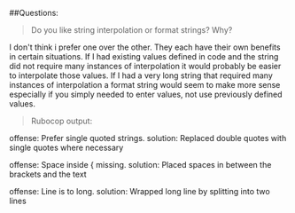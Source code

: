 ##Questions:

> Do you like string interpolation or format strings? Why?

I don't think i prefer one over the other.  They each have their own 
benefits in certain situations.  If I had existing values defined in 
code and the string did not require many instances of interpolation
it would probably be easier to interpolate those values.
If I had a very long string that required many instances of interpolation
a format string would seem to make more sense especially if you simply needed 
to enter values, not use previously defined values.



> Rubocop output:

offense: Prefer single quoted strings.
solution: Replaced double quotes with single quotes where necessary

offense: Space inside { missing.
solution: Placed spaces in between the brackets and the text

offense: Line is to long.
solution: Wrapped long line by splitting into two lines

